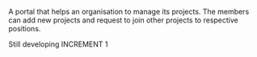 A portal that helps an organisation to manage its projects. The members can add new projects and request to join other projects to respective positions.


Still developing INCREMENT 1
